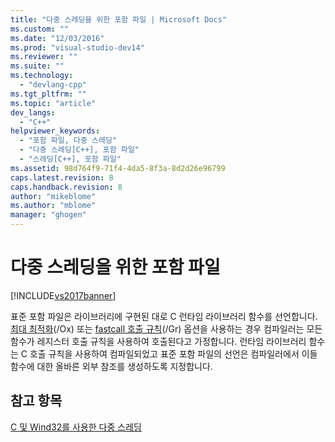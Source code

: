 ```yaml
---
title: "다중 스레딩을 위한 포함 파일 | Microsoft Docs"
ms.custom: ""
ms.date: "12/03/2016"
ms.prod: "visual-studio-dev14"
ms.reviewer: ""
ms.suite: ""
ms.technology: 
  - "devlang-cpp"
ms.tgt_pltfrm: ""
ms.topic: "article"
dev_langs: 
  - "C++"
helpviewer_keywords: 
  - "포함 파일, 다중 스레딩"
  - "다중 스레딩[C++], 포함 파일"
  - "스레딩[C++], 포함 파일"
ms.assetid: 98d764f9-71f4-4da5-8f3a-8d2d26e96799
caps.latest.revision: 8
caps.handback.revision: 8
author: "mikeblome"
ms.author: "mblome"
manager: "ghogen"
---
```

# 다중 스레딩을 위한 포함 파일
[!INCLUDE[vs2017banner](../assembler/inline/includes/vs2017banner.md)]

표준 포함 파일은 라이브러리에 구현된 대로 C 런타임 라이브러리 함수를 선언합니다.  [최대 최적화](../build/reference/ox-full-optimization.md)\(\/Ox\) 또는 [fastcall 호출 규칙](../build/reference/gd-gr-gv-gz-calling-convention.md)\(\/Gr\) 옵션을 사용하는 경우 컴파일러는 모든 함수가 레지스터 호출 규칙을 사용하여 호출된다고 가정합니다.  런타임 라이브러리 함수는 C 호출 규칙을 사용하여 컴파일되었고 표준 포함 파일의 선언은 컴파일러에서 이들 함수에 대한 올바른 외부 참조를 생성하도록 지정합니다.  
  
## 참고 항목  
 [C 및 Wind32를 사용한 다중 스레딩](../parallel/multithreading-with-c-and-win32.md)